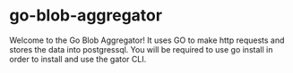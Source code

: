 # go-blob-aggregator

Welcome to the Go Blob Aggregator! It uses GO to make http requests and stores the data into postgressql.
You will be required to use go install in order to install and use the gator CLI.

